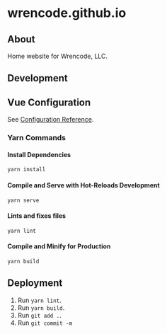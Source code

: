 # wrencode.github.io

## About
Home website for Wrencode, LLC.

## Development

## Vue Configuration

See [Configuration Reference](https://cli.vuejs.org/config/).

### Yarn Commands

#### Install Dependencies

```
yarn install
```

#### Compile and Serve with Hot-Reloads Development

```
yarn serve
```

#### Lints and fixes files

```
yarn lint
```

#### Compile and Minify for Production

```
yarn build
```

## Deployment

1. Run `yarn lint`.
2. Run `yarn build`.
3. Run `git add .`.
4. Run `git commit -m `

